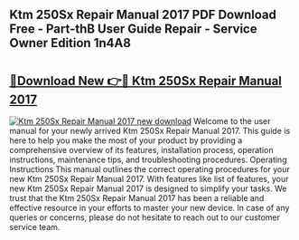 ## Ktm 250Sx Repair Manual 2017 PDF Download Free - Part-thB User Guide Repair - Service Owner Edition 1n4A8

# <h2><a href="http://bc60408.oget.top/?id=Ktm+250Sx+Repair+Manual+2017">🔗Download New 👉🔴 Ktm 250Sx Repair Manual 2017</a></h2>

[![Ktm 250Sx Repair Manual 2017 new download](https://i.imgur.com/5g1atiW.png)](http://bc60408.oget.top/?id=Ktm+250Sx+Repair+Manual+2017)
Welcome to the user manual for your newly arrived Ktm 250Sx Repair Manual 2017. This guide is here to help you make the most of your product by providing a comprehensive overview of its features, installation process, operation instructions, maintenance tips, and troubleshooting procedures. Operating Instructions This manual outlines the correct operating procedures for your new Ktm 250Sx Repair Manual 2017. With features like list of features, your new Ktm 250Sx Repair Manual 2017 is designed to simplify your tasks. We trust that the Ktm 250Sx Repair Manual 2017 has been a reliable and effective resource in your efforts to master your new device. In case of any queries or concerns, please do not hesitate to reach out to our customer service team.
